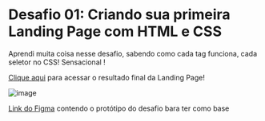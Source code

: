 # Desafio 01: Criando sua primeira Landing Page com HTML e CSS
Aprendi muita coisa nesse desafio, sabendo como cada tag funciona, cada seletor no CSS! Sensacional !

[Clique aqui](https://hugodzs.github.io/css-desafio-01/) para acessar o resultado final da Landing Page!

![image](https://user-images.githubusercontent.com/55519539/183538055-6cce606c-7d1d-4d15-a4be-ffeb5b37c956.png)


[Link do Figma](https://www.figma.com/file/3PiokoJj9IhGDnNiWAJbz7/DIO---Desafio-01?node-id=2%3A6) 
contendo o protótipo do desafio bara ter como base



